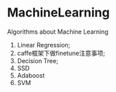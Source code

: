 # MachineLearning
Algorithms about Machine Learning
1. Linear Regression;
2. caffe框架下做finetune注意事项;
3. Decision Tree;
4. SSD
5. Adaboost
6. SVM
